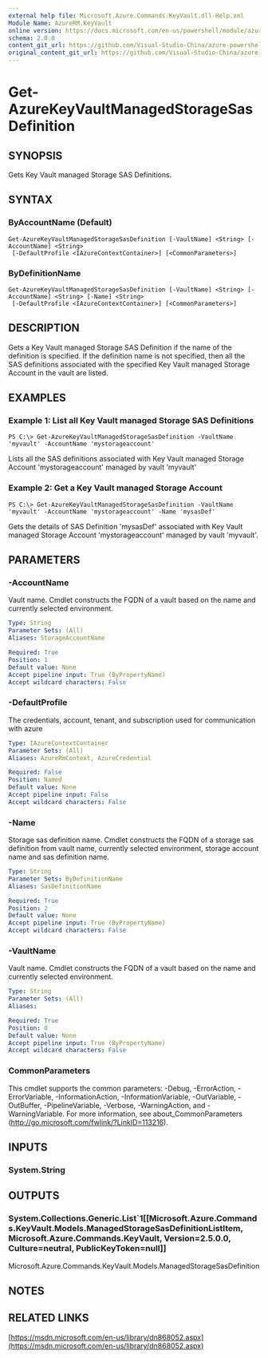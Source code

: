 ```yaml
---
external help file: Microsoft.Azure.Commands.KeyVault.dll-Help.xml
Module Name: AzureRM.KeyVault
online version: https://docs.microsoft.com/en-us/powershell/module/azurerm.keyvault/get-azurekeyvaultmanagedstoragesasdefinition
schema: 2.0.0
content_git_url: https://github.com/Visual-Studio-China/azure-powershell/blob/preview/src/ResourceManager/KeyVault/Commands.KeyVault/help/Get-AzureKeyVaultManagedStorageSasDefinition.md
original_content_git_url: https://github.com/Visual-Studio-China/azure-powershell/blob/preview/src/ResourceManager/KeyVault/Commands.KeyVault/help/Get-AzureKeyVaultManagedStorageSasDefinition.md
---
```


# Get-AzureKeyVaultManagedStorageSasDefinition

## SYNOPSIS
Gets Key Vault managed Storage SAS Definitions.

## SYNTAX

### ByAccountName (Default)
```
Get-AzureKeyVaultManagedStorageSasDefinition [-VaultName] <String> [-AccountName] <String>
 [-DefaultProfile <IAzureContextContainer>] [<CommonParameters>]
```

### ByDefinitionName
```
Get-AzureKeyVaultManagedStorageSasDefinition [-VaultName] <String> [-AccountName] <String> [-Name] <String>
 [-DefaultProfile <IAzureContextContainer>] [<CommonParameters>]
```

## DESCRIPTION
Gets a Key Vault managed Storage SAS Definition if the name of the definition is specified. If the definition name is not specified, then all the SAS definitions associated with the specified Key Vault managed Storage Account in the vault are listed.

## EXAMPLES

### Example 1: List all Key Vault managed Storage SAS Definitions
```
PS C:\> Get-AzureKeyVaultManagedStorageSasDefinition -VaultName 'myvault' -AccountName 'mystorageaccount'
```

Lists all the SAS definitions associated with Key Vault managed Storage Account 'mystorageaccount' managed by vault 'myvault'

### Example 2: Get a Key Vault managed Storage Account
```
PS C:\> Get-AzureKeyVaultManagedStorageSasDefinition -VaultName 'myvault' -AccountName 'mystorageaccount' -Name 'mysasDef'
```

Gets the details of SAS Definition 'mysasDef' associated with Key Vault managed Storage Account 'mystorageaccount' managed by vault 'myvault'.

## PARAMETERS

### -AccountName
Vault name.
Cmdlet constructs the FQDN of a vault based on the name and currently selected environment.

```yaml
Type: String
Parameter Sets: (All)
Aliases: StorageAccountName

Required: True
Position: 1
Default value: None
Accept pipeline input: True (ByPropertyName)
Accept wildcard characters: False
```

### -DefaultProfile
The credentials, account, tenant, and subscription used for communication with azure

```yaml
Type: IAzureContextContainer
Parameter Sets: (All)
Aliases: AzureRmContext, AzureCredential

Required: False
Position: Named
Default value: None
Accept pipeline input: False
Accept wildcard characters: False
```

### -Name
Storage sas definition name.
Cmdlet constructs the FQDN of a storage sas definition from vault name, currently selected environment, storage account name and sas definition name.

```yaml
Type: String
Parameter Sets: ByDefinitionName
Aliases: SasDefinitionName

Required: True
Position: 2
Default value: None
Accept pipeline input: True (ByPropertyName)
Accept wildcard characters: False
```

### -VaultName
Vault name.
Cmdlet constructs the FQDN of a vault based on the name and currently selected environment.

```yaml
Type: String
Parameter Sets: (All)
Aliases: 

Required: True
Position: 0
Default value: None
Accept pipeline input: True (ByPropertyName)
Accept wildcard characters: False
```

### CommonParameters
This cmdlet supports the common parameters: -Debug, -ErrorAction, -ErrorVariable, -InformationAction, -InformationVariable, -OutVariable, -OutBuffer, -PipelineVariable, -Verbose, -WarningAction, and -WarningVariable. For more information, see about_CommonParameters (http://go.microsoft.com/fwlink/?LinkID=113216).

## INPUTS

### System.String

## OUTPUTS

### System.Collections.Generic.List`1[[Microsoft.Azure.Commands.KeyVault.Models.ManagedStorageSasDefinitionListItem, Microsoft.Azure.Commands.KeyVault, Version=2.5.0.0, Culture=neutral, PublicKeyToken=null]]
Microsoft.Azure.Commands.KeyVault.Models.ManagedStorageSasDefinition

## NOTES

## RELATED LINKS

[https://msdn.microsoft.com/en-us/library/dn868052.aspx](https://msdn.microsoft.com/en-us/library/dn868052.aspx)

